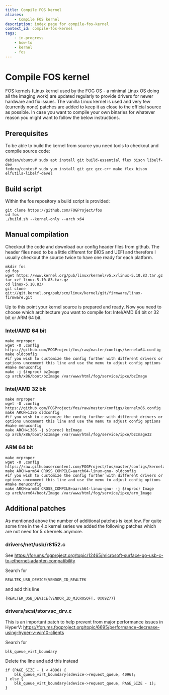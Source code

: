 ```yaml
---
title: Compile FOS kernel
aliases:
    - Compile FOS kernel
description: index page for compile-fos-kernel
context_id: compile-fos-kernel
tags:
    - in-progress
    - how-to
    - kernel
    - fos
---
```


# Compile FOS kernel

FOS kernels (Linux kernel used by the FOG OS - a minimal Linux OS doing
all the imaging work) are updated regularly to provide drivers for newer
hardware and fix issues. The vanilla Linux kernel is used and very few
(currently none) patches are added to keep it as close to the official
source as possible. In case you want to compile your own binaries for
whatever reason you might want to follow the below instructions.

## Prerequisites

To be able to build the kernel from source you need tools to checkout
and compile source code:

    debian/ubuntu# sudo apt install git build-essential flex bison libelf-dev
    fedora/centos# sudo yum install git gcc gcc-c++ make flex bison elfutils-libelf-devel 

## Build script

Within the fos repository a build script is provided:

    git clone https://github.com/FOGProject/fos
    cd fos
    ./build.sh --kernel-only --arch x64

## Manual compilation

Checkout the code and download our config header files from github. The
header files need to be a little different for BIOS and UEFI and
therefore I usually checkout the source twice to have one ready for each
platform.

    mkdir fos
    cd fos
    wget https://www.kernel.org/pub/linux/kernel/v5.x/linux-5.10.83.tar.gz
    tar xzf linux-5.10.83.tar.gz
    cd linux-5.10.83/
    git clone git://git.kernel.org/pub/scm/linux/kernel/git/firmware/linux-firmware.git

Up to this point your kernel source is prepared and ready. Now you need
to choose which architecture you want to compile for: Intel/AMD 64 bit
or 32 bit or ARM 64 bit.

### Intel/AMD 64 bit

    make mrproper
    wget -O .config https://github.com/FOGProject/fos/raw/master/configs/kernelx64.config
    make oldconfig
    #if you wish to customize the config further with different drivers or options uncomment this line and use the menu to adjust config options
    #make menuconfig
    make -j $(nproc) bzImage
    cp arch/x86/boot/bzImage /var/www/html/fog/service/ipxe/bzImage

### Intel/AMD 32 bit

    make mrproper
    wget -O .config https://github.com/FOGProject/fos/raw/master/configs/kernelx86.config
    make ARCH=i386 oldconfig
    #if you wish to customize the config further with different drivers or options uncomment this line and use the menu to adjust config options
    #make menuconfig
    make ARCH=i386 -j $(nproc) bzImage
    cp arch/x86/boot/bzImage /var/www/html/fog/service/ipxe/bzImage32

### ARM 64 bit

    make mrproper
    wget -O .config https://raw.githubusercontent.com/FOGProject/fos/master/configs/kernelarm64.config
    make ARCH=arm64 CROSS_COMPILE=aarch64-linux-gnu- oldconfig
    #if you wish to customize the config further with different drivers or options uncomment this line and use the menu to adjust config options
    #make menuconfig
    make ARCH=arm64 CROSS_COMPILE=aarch64-linux-gnu- -j $(nproc) Image
    cp arch/arm64/boot/Image /var/www/html/fog/service/ipxe/arm_Image

## Additional patches

As mentioned above the number of additional patches is kept low. For
quite some time in the 4.x kernel series we added the following patches
which are not need for 5.x kernels anymore.

### drivers/net/usb/r8152.c

See
<https://forums.fogproject.org/topic/12465/microsoft-surface-go-usb-c-to-ethernet-adapter-compatibility>

Search for

    REALTEK_USB_DEVICE(VENDOR_ID_REALTEK

and add this line

    {REALTEK_USB_DEVICE(VENDOR_ID_MICROSOFT, 0x0927)}

### drivers/scsi/storvsc_drv.c

This is an important patch to help prevent from major performance issues
in HyperV:
<https://forums.fogproject.org/topic/6695/performance-decrease-using-hyper-v-win10-clients>

Search for

    blk_queue_virt_boundary

Delete the line and add this instead

    if (PAGE_SIZE - 1 < 4096) {
        blk_queue_virt_boundary(sdevice->request_queue, 4096);
    } else {
        blk_queue_virt_boundary(sdevice->request_queue, PAGE_SIZE - 1);
    }

